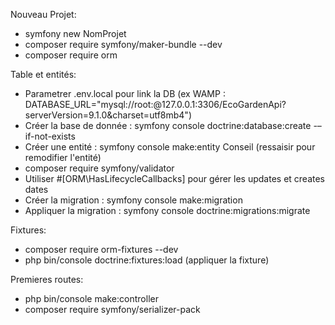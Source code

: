 Nouveau Projet:

-   symfony new NomProjet
-   composer require symfony/maker-bundle --dev
-   composer require orm

Table et entités:

-   Parametrer .env.local pour link la DB (ex WAMP : DATABASE_URL="mysql://root:@127.0.0.1:3306/EcoGardenApi?serverVersion=9.1.0&charset=utf8mb4")
-   Créer la base de donnée : symfony console doctrine:database:create -–if-not-exists
-   Créer une entité : symfony console make:entity Conseil (ressaisir pour remodifier l'entité)
-   composer require symfony/validator
-   Utiliser #[ORM\HasLifecycleCallbacks] pour gérer les updates et creates dates
-   Créer la migration : symfony console make:migration
-   Appliquer la migration : symfony console doctrine:migrations:migrate

Fixtures:

-   composer require orm-fixtures --dev
-   php bin/console doctrine:fixtures:load (appliquer la fixture)

Premieres routes:

-   php bin/console make:controller
-   composer require symfony/serializer-pack
